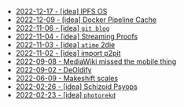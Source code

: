 * [2022-12-17 - [idea] IPFS OS](12/ipfsos)
* [2022-12-09 - [idea] Docker Pipeline Cache](12/docker-pipeline-cache)
* [2022-11-06 - [idea] `git blog`](11/git-blog)
* [2022-11-04 - [idea] Streaming Proofs](11/streaming-proofs)
* [2022-11-03 - [idea] `atime` 2die](11/atime2die)
* [2022-11-02 - [idea] import p2pit](11/p2pit)
* [2022-09-08 - MediaWiki missed the mobile thing](https://youtu.be/Vmqfr8hZeK0)
* [2022-09-02 - DeOldify](/mnt/ai/deoldify)
* [2022-06-09 - Makeshift scales](https://youtu.be/6c3yHu1uwVo)
* [2022-02-26 - [idea] Schizoid Psyops](02/schizosis)
* [2022-02-23 - [idea] `photorekd`](02/photorekd)
